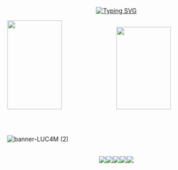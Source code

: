  <div align="center" style="text-align:center">

[![Typing SVG](https://readme-typing-svg.herokuapp.com?font=Mochiy+Pop+One&weight=900&pause=1000&color=DCDCDC&repeat=false&width=300&lines=Ol%C3%A1%2C+eu+sou+o+Lucam!+🤓)](https://git.io/typing-svg)
  
</div>

<div align="start">  
<img width="50%" height="205px" src="https://github-readme-stats.vercel.app/api?username=LUC4Mdv&show_icons=true&locale=pt-br&count_private=true&hide_border=true&hide_rank=true&title_color=DCDCDC&icon_color=6A5ACD&text_color=DCDCDC&bg_color=0d1117" /><img width="50%" height="190px" src="https://github.com/LUC4Mdv/luc4mdv/assets/136206047/f760b3bd-307c-48f2-bed5-b090ded8d46a">
</div>

## 

<br>
<div>
  
![banner-LUC4M (2)](https://github.com/LUC4Mdv/luc4mdv/assets/136206047/e36a4260-cb6a-47cc-ab69-f2d36d4416c4)

</div>

<br>
<div align="center">
  <img src="https://readme-components.vercel.app/api?component=logo&logo=Windows&text=false&animation=spin&fill=black&textfill=bface6&"/><img src="https://readme-components.vercel.app/api?component=logo&logo=powershell&text=false&animation=spin&fill=black&textfill=bface6&"/><img src="https://readme-components.vercel.app/api?component=logo&logo=brave&text=false&animation=spin&fill=black&textfill=bface6&"/><img src="https://readme-components.vercel.app/api?component=logo&logo=visualstudio&text=false&animation=spin&fill=black&textfill=bface6&"/><img src="https://readme-components.vercel.app/api?component=logo&logo=javascript&text=false&animation=spin&fill=black&textfill=bface6&"/>
</div>
